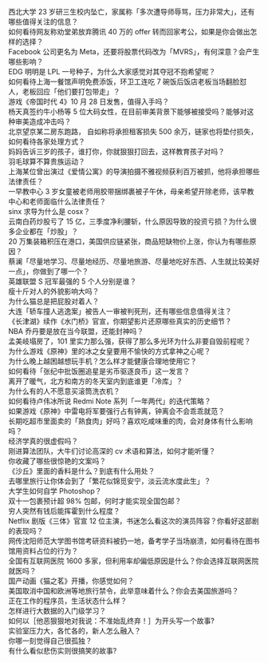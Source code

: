 西北大学 23 岁研三生校内坠亡，家属称「多次遭导师辱骂，压力非常大」，还有哪些值得关注的信息？  
如何看待网友称劝堂弟放弃腾讯 40 万的 offer 转而回家考公，如果是你会做出怎样的选择？  
Facebook 公司更名为 Meta，还要将股票代码改为「MVRS」，有何深意？会产生哪些影响？  
EDG 明明是 LPL 一号种子，为什么大家感觉对其夺冠不抱希望呢？  
如何看待上海一餐馆声明免费添饭，环卫工连吃 7 碗饭后饭店老板当场翻脸怼人，老板回应「他们要打包带走」？  
游戏《帝国时代 4》10 月 28 日发售，值得入手吗？  
杨天真签约牛小杨等 5 位大码女性，在目前审美背景下能够被接受吗？能够对这种审美造成冲击吗？  
北京望京某二房东跑路， 自如称将承担租客损失 500 余万，链家也将垫付损失，如何看待各家处理方式？  
妈妈告诉三岁的孩子，谁打你，你就狠狠打回去，这样教育孩子对吗？  
羽毛球算不算贵族运动？  
上海某位曾出演过《爱情公寓》的导演拍摄不雅视频获利百万被抓，他将承担哪些法律责任？  
一早教中心 3 岁女童被老师用胶带捆绑裹被子午休，母亲希望开除老师，该早教中心和老师面临什么法律责任？  
sinx 求导为什么是 cosx？  
云南白药炒股亏了 15 亿，三季度净利腰斩，什么原因导致的投资亏损？为什么很多企业都在「炒股」？  
20 万集装箱积压在港口，美国供应链紧张，商品短缺物价上涨，你认为有哪些原因？  
蔡澜「尽量地学习、尽量地经历、尽量地旅游、尽量地吃好东西、人生就比较美好一点」，你做到了哪一个？  
英雄联盟 S 冠军最强的 5 个人分别是谁？  
瘦十斤对人的外貌影响大吗？  
为什么猫总是把屁股对着人？  
大连「轿车撞人逃逸案」被告人一审被判死刑，还有哪些信息值得关注？  
《长津湖》续作《水门桥》官宣，你期望影片还原哪些真实的历史细节？  
NBA 乔丹要是放在当今联盟，还能封神吗？  
孟美岐塌房了，101 里实力那么强，获得了那么多光环为什么非要自毁前程呢？  
为什么游戏《原神》里的冰之女皇要用不愉快的方式拿神之心呢？  
为什么晚上越困越想玩手机？怎么样才能健康合理地使用它？  
如何看待「张纪中批饭圈追星是劣币驱逐良币」这一发言？  
离开了暖气，北方和南方的冬天室内到底谁更「冷库」？  
为什么有的人不愿意买滚筒洗衣机？  
如何看待卢伟冰所说 Redmi Note 系列「一年两代」的迭代策略？  
如果游戏《原神》中雷电将军要强行占有钟离，钟离会不会乖乖就范？  
长期吃超市里面卖的「熟食肉」好吗？喜欢吃咸味重的肉，会对身体有什么影响吗？  
经济学真的很虚假吗？  
刚进算法团队，大牛们讨论高深的 cv 术语和算法，如何才能听懂？  
你收藏了哪些很惊艳的文案吗？  
《沙丘》里面的香料是什么？到底有什么用处？  
去哪里旅行让你体会到了「繁花似锦觅安宁，淡云流水度此生」？  
大学生如何自学 Photoshop？  
双十一包裹预计超 98% 包邮，何时才能实现全国包邮？  
穷人突然有钱后能挥霍到什么程度？  
Netflix 剧版《三体》官宣 12 位主演，书迷怎么看这次的演员阵容？你看好这部剧的表现吗？  
网传沈阳师范大学图书馆考研资料被扔一地，备考学子当场崩溃，如何看待在图书馆用资料占位的行为？  
全国有互联网医院 1600 多家，但利用率却偏低原因是什么？你会选择互联网医院就医吗？  
国产动画《猫之茗》开播，你感觉如何？  
美国取消中国和欧洲等地旅行禁令，此举意味着什么？你会去美国旅游吗？  
正在工作的程序员，生活状态什么样？  
怎样进行大数据的入门级学习？  
如何以［他恶狠狠地对我说：不准始乱终弃！］为开头写一个故事?  
实验室压力大，各忙各的，新人怎么融入？  
你哪一刻觉得自己很孤独？  
有什么看似悲伤实则很搞笑的故事?  
